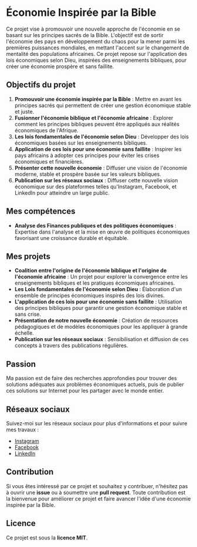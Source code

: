 # Économie Inspirée par la Bible

Ce projet vise à promouvoir une nouvelle approche de l'économie en se basant sur les principes sacrés de la Bible. L'objectif est de sortir l'économie des pays en développement du chaos pour la mener parmi les premières puissances mondiales, en mettant l'accent sur le changement de mentalité des populations africaines. Ce projet repose sur l'application des lois économiques selon Dieu, inspirées des enseignements bibliques, pour créer une économie prospère et sans faillite.

## Objectifs du projet

1. **Promouvoir une économie inspirée par la Bible** : Mettre en avant les principes sacrés qui permettent de créer une gestion économique stable et juste.
2. **Fusionner l'économie biblique et l'économie africaine** : Explorer comment les principes bibliques peuvent être appliqués aux réalités économiques de l'Afrique.
3. **Les lois fondamentales de l'économie selon Dieu** : Développer des lois économiques basées sur les enseignements bibliques.
4. **Application de ces lois pour une économie sans faillite** : Inspirer les pays africains à adopter ces principes pour éviter les crises économiques et financières.
5. **Présenter cette nouvelle économie** : Diffuser une vision de l'économie moderne, stable et prospère basée sur les valeurs bibliques.
6. **Publication sur les réseaux sociaux** : Diffuser cette nouvelle vision économique sur des plateformes telles qu'Instagram, Facebook, et LinkedIn pour atteindre un large public.

## Mes compétences

- **Analyse des Finances publiques et des politiques économiques** : Expertise dans l'analyse et la mise en œuvre de politiques économiques favorisant une croissance durable et équitable.
  
## Mes projets

- **Coalition entre l'origine de l'économie biblique et l'origine de l'économie africaine** : Un projet pour explorer la convergence entre les enseignements bibliques et les pratiques économiques africaines.
- **Les Lois fondamentales de l'économie selon Dieu** : Élaboration d'un ensemble de principes économiques inspirés des lois divines.
- **L'application de ces lois pour une économie sans faillite** : Utilisation des principes bibliques pour garantir une gestion économique stable et sans crise.
- **Présentation de notre nouvelle économie** : Création de ressources pédagogiques et de modèles économiques pour les appliquer à grande échelle.
- **Publication sur les réseaux sociaux** : Sensibilisation et diffusion de ces concepts à travers des publications régulières.

## Passion

Ma passion est de faire des recherches approfondies pour trouver des solutions adéquates aux problèmes économiques actuels, puis de publier ces solutions sur Internet pour les partager avec le monde entier.

## Réseaux sociaux

Suivez-moi sur les réseaux sociaux pour plus d'informations et pour suivre mes travaux :

- [Instagram](https://www.instagram.com/ndoli696?igsh=aWRwb2xleDRva296)
- [Facebook](https://www.facebook.com/share/15NHy8jhT7/)
- [LinkedIn](https://www.linkedin.com/in/yao-franck-abel-n-doli-aaa37428b?utm_source=share&utm_campaign=share_via&utm_content=profile&utm_medium=android_app)

## Contribution

Si vous êtes intéressé par ce projet et souhaitez y contribuer, n'hésitez pas à ouvrir une **issue** ou à soumettre une **pull request**. Toute contribution est la bienvenue pour améliorer ce projet et faire avancer l'idée d'une économie inspirée par la Bible.

## Licence

Ce projet est sous la **licence MIT**. 
